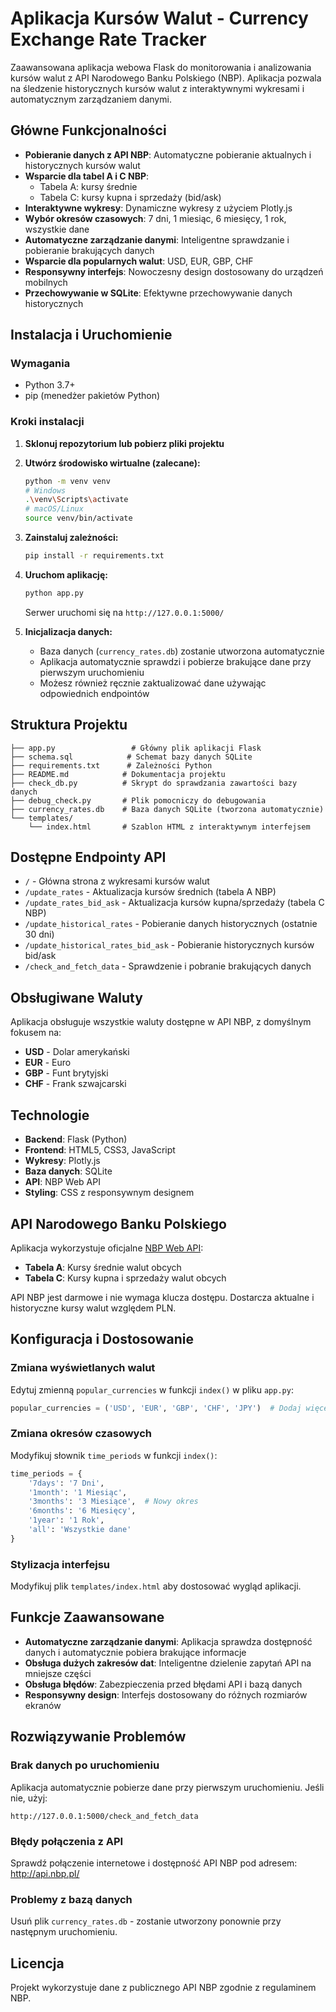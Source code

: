 # Aplikacja Kursów Walut - Currency Exchange Rate Tracker

Zaawansowana aplikacja webowa Flask do monitorowania i analizowania kursów walut z API Narodowego Banku Polskiego (NBP). Aplikacja pozwala na śledzenie historycznych kursów walut z interaktywnymi wykresami i automatycznym zarządzaniem danymi.

## Główne Funkcjonalności

- **Pobieranie danych z API NBP**: Automatyczne pobieranie aktualnych i historycznych kursów walut
- **Wsparcie dla tabel A i C NBP**: 
  - Tabela A: kursy średnie
  - Tabela C: kursy kupna i sprzedaży (bid/ask)
- **Interaktywne wykresy**: Dynamiczne wykresy z użyciem Plotly.js
- **Wybór okresów czasowych**: 7 dni, 1 miesiąc, 6 miesięcy, 1 rok, wszystkie dane
- **Automatyczne zarządzanie danymi**: Inteligentne sprawdzanie i pobieranie brakujących danych
- **Wsparcie dla popularnych walut**: USD, EUR, GBP, CHF
- **Responsywny interfejs**: Nowoczesny design dostosowany do urządzeń mobilnych
- **Przechowywanie w SQLite**: Efektywne przechowywanie danych historycznych

## Instalacja i Uruchomienie

### Wymagania
- Python 3.7+
- pip (menedżer pakietów Python)

### Kroki instalacji

1. **Sklonuj repozytorium lub pobierz pliki projektu**

2. **Utwórz środowisko wirtualne (zalecane):**
   ```bash
   python -m venv venv
   # Windows
   .\venv\Scripts\activate
   # macOS/Linux
   source venv/bin/activate
   ```

3. **Zainstaluj zależności:**
   ```bash
   pip install -r requirements.txt
   ```

4. **Uruchom aplikację:**
   ```bash
   python app.py
   ```
   Serwer uruchomi się na `http://127.0.0.1:5000/`

5. **Inicjalizacja danych:**
   - Baza danych (`currency_rates.db`) zostanie utworzona automatycznie
   - Aplikacja automatycznie sprawdzi i pobierze brakujące dane przy pierwszym uruchomieniu
   - Możesz również ręcznie zaktualizować dane używając odpowiednich endpointów

## Struktura Projektu

```
├── app.py                 # Główny plik aplikacji Flask
├── schema.sql            # Schemat bazy danych SQLite
├── requirements.txt      # Zależności Python
├── README.md            # Dokumentacja projektu
├── check_db.py          # Skrypt do sprawdzania zawartości bazy danych
├── debug_check.py       # Plik pomocniczy do debugowania
├── currency_rates.db    # Baza danych SQLite (tworzona automatycznie)
└── templates/
    └── index.html       # Szablon HTML z interaktywnym interfejsem
```

## Dostępne Endpointy API

- `/` - Główna strona z wykresami kursów walut
- `/update_rates` - Aktualizacja kursów średnich (tabela A NBP)
- `/update_rates_bid_ask` - Aktualizacja kursów kupna/sprzedaży (tabela C NBP)
- `/update_historical_rates` - Pobieranie danych historycznych (ostatnie 30 dni)
- `/update_historical_rates_bid_ask` - Pobieranie historycznych kursów bid/ask
- `/check_and_fetch_data` - Sprawdzenie i pobranie brakujących danych

## Obsługiwane Waluty

Aplikacja obsługuje wszystkie waluty dostępne w API NBP, z domyślnym fokusem na:
- **USD** - Dolar amerykański
- **EUR** - Euro
- **GBP** - Funt brytyjski  
- **CHF** - Frank szwajcarski

## Technologie

- **Backend**: Flask (Python)
- **Frontend**: HTML5, CSS3, JavaScript
- **Wykresy**: Plotly.js
- **Baza danych**: SQLite
- **API**: NBP Web API
- **Styling**: CSS z responsywnym designem

## API Narodowego Banku Polskiego

Aplikacja wykorzystuje oficjalne [NBP Web API](http://api.nbp.pl/):
- **Tabela A**: Kursy średnie walut obcych
- **Tabela C**: Kursy kupna i sprzedaży walut obcych

API NBP jest darmowe i nie wymaga klucza dostępu. Dostarcza aktualne i historyczne kursy walut względem PLN.

## Konfiguracja i Dostosowanie

### Zmiana wyświetlanych walut
Edytuj zmienną `popular_currencies` w funkcji `index()` w pliku `app.py`:
```python
popular_currencies = ('USD', 'EUR', 'GBP', 'CHF', 'JPY')  # Dodaj więcej walut
```

### Zmiana okresów czasowych
Modyfikuj słownik `time_periods` w funkcji `index()`:
```python
time_periods = {
    '7days': '7 Dni',
    '1month': '1 Miesiąc', 
    '3months': '3 Miesiące',  # Nowy okres
    '6months': '6 Miesięcy',
    '1year': '1 Rok',
    'all': 'Wszystkie dane'
}
```

### Stylizacja interfejsu
Modyfikuj plik `templates/index.html` aby dostosować wygląd aplikacji.

## Funkcje Zaawansowane

- **Automatyczne zarządzanie danymi**: Aplikacja sprawdza dostępność danych i automatycznie pobiera brakujące informacje
- **Obsługa dużych zakresów dat**: Inteligentne dzielenie zapytań API na mniejsze części
- **Obsługa błędów**: Zabezpieczenia przed błędami API i bazą danych
- **Responsywny design**: Interfejs dostosowany do różnych rozmiarów ekranów

## Rozwiązywanie Problemów

### Brak danych po uruchomieniu
Aplikacja automatycznie pobierze dane przy pierwszym uruchomieniu. Jeśli nie, użyj:
```
http://127.0.0.1:5000/check_and_fetch_data
```

### Błędy połączenia z API
Sprawdź połączenie internetowe i dostępność API NBP pod adresem: http://api.nbp.pl/

### Problemy z bazą danych
Usuń plik `currency_rates.db` - zostanie utworzony ponownie przy następnym uruchomieniu.

## Licencja

Projekt wykorzystuje dane z publicznego API NBP zgodnie z regulaminem NBP.
